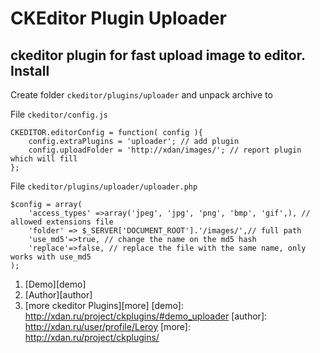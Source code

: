 CKEditor Plugin Uploader
=============
ckeditor plugin for fast upload image to editor.
Install
------------
Create folder `ckeditor/plugins/uploader` and unpack archive to 

File `ckeditor/config.js`

	CKEDITOR.editorConfig = function( config ){
		config.extraPlugins = 'uploader'; // add plugin
		config.uploadFolder = 'http://xdan/images/'; // report plugin which will fill
	};
	
File `ckeditor/plugins/uploader/uploader.php`

	$config = array(
		'access_types' =>array('jpeg', 'jpg', 'png', 'bmp', 'gif',), // allowed extensions file
		'folder' => $_SERVER['DOCUMENT_ROOT'].'/images/',// full path
		'use_md5'=>true, // change the name on the md5 hash
		'replace'=>false, // replace the file with the same name, only works with use_md5
	);

1. [Demo][demo]
2. [Author][author]
3. [more ckeditor Plugins][more]
[demo]: http://xdan.ru/project/ckplugins/#demo_uploader
[author]: http://xdan.ru/user/profile/Leroy
[more]: http://xdan.ru/project/ckplugins/